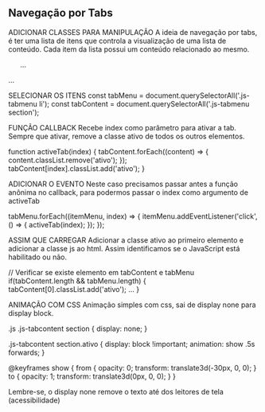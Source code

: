## Navegação por Tabs

ADICIONAR CLASSES PARA MANIPULAÇÃO
A ideia de navegação por tabs, é ter uma lista de itens que controla a visualização de uma lista de conteúdo. Cada item da lista possui um conteúdo relacionado ao mesmo.

<!-- Primeiro, adicionar classes que irão
facilitar a manipulação dos elementos -->
<ul class="animais-lista js-tabmenu">
  ...
</ul>
<div class="animais-descricao js-tabcontent">
  ...
</div>

SELECIONAR OS ITENS
const tabMenu = document.querySelectorAll('.js-tabmenu li');
const tabContent = document.querySelectorAll('.js-tabmenu section');

FUNÇÃO CALLBACK
Recebe index como parâmetro para ativar a tab. Sempre que ativar, remove a classe ativo de todos os outros elementos.


function activeTab(index) {
  tabContent.forEach((content) => {
    content.classList.remove('ativo');
  });
  tabContent[index].classList.add('ativo');
}

ADICIONAR O EVENTO
Neste caso precisamos passar antes a função anônima no callback, para podermos passar o index como argumento de activeTab

tabMenu.forEach((itemMenu, index) => {
  itemMenu.addEventListener('click', () => {
    activeTab(index);
  });
});

ASSIM QUE CARREGAR
Adicionar a classe ativo ao primeiro elemento e adicionar a classe js ao html. Assim identificamos se o JavaScript está habilitado ou não.

<!-- No head do borwser -->
<script>document.documentElement.className += ' js';</script>

// Verificar se existe elemento em tabContent e tabMenu
if(tabContent.length && tabMenu.length) {
  tabContent[0].classList.add('ativo');
  ...
}

ANIMAÇÃO COM CSS
Animação simples com css, sai de display none para display block.

.js .js-tabcontent section {
  display: none;
}

.js-tabcontent section.ativo {
  display: block !important;
  animation: show .5s forwards;
}

@keyframes show {
  from {
    opacity: 0;
    transform: translate3d(-30px, 0, 0);
  }
  to {
    opacity: 1;
    transform: translate3d(0px, 0, 0);
  }
}

Lembre-se, o display none remove o texto até dos leitores de tela (acessibilidade)